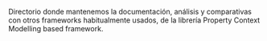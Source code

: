 Directorio donde mantenemos la documentación, análisis y comparativas con otros frameworks habitualmente usados, de la librería Property Context Modelling based framework.
